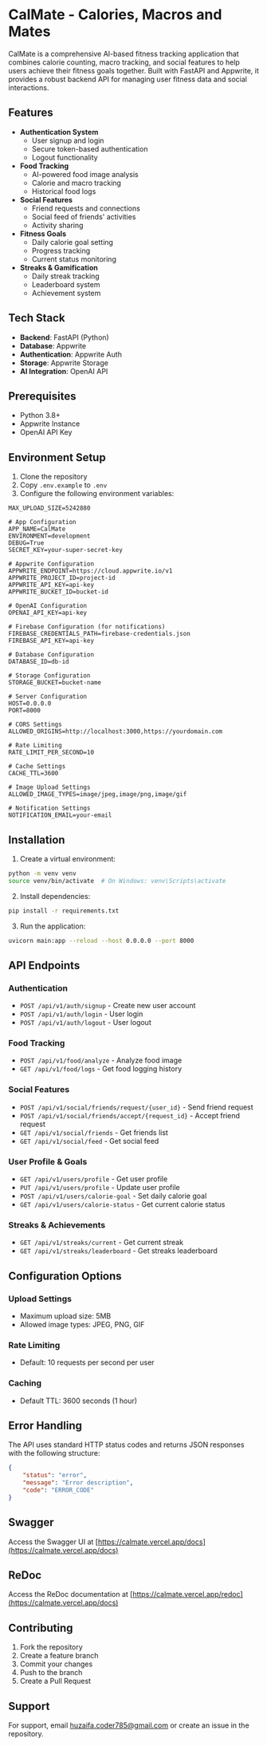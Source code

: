 # CalMate - Calories, Macros and Mates

CalMate is a comprehensive AI-based fitness tracking application that combines calorie counting, macro tracking, and social features to help users achieve their fitness goals together. Built with FastAPI and Appwrite, it provides a robust backend API for managing user fitness data and social interactions.

## Features

- **Authentication System**
  - User signup and login
  - Secure token-based authentication
  - Logout functionality
- **Food Tracking**
  - AI-powered food image analysis
  - Calorie and macro tracking
  - Historical food logs
- **Social Features**
  - Friend requests and connections
  - Social feed of friends' activities
  - Activity sharing
- **Fitness Goals**
  - Daily calorie goal setting
  - Progress tracking
  - Current status monitoring
- **Streaks & Gamification**
  - Daily streak tracking
  - Leaderboard system
  - Achievement system

## Tech Stack

- **Backend**: FastAPI (Python)
- **Database**: Appwrite
- **Authentication**: Appwrite Auth
- **Storage**: Appwrite Storage
- **AI Integration**: OpenAI API

## Prerequisites

- Python 3.8+
- Appwrite Instance
- OpenAI API Key

## Environment Setup

1. Clone the repository
2. Copy `.env.example` to `.env`
3. Configure the following environment variables:

```env
MAX_UPLOAD_SIZE=5242880

# App Configuration
APP_NAME=CalMate
ENVIRONMENT=development
DEBUG=True
SECRET_KEY=your-super-secret-key

# Appwrite Configuration
APPWRITE_ENDPOINT=https://cloud.appwrite.io/v1
APPWRITE_PROJECT_ID=project-id
APPWRITE_API_KEY=api-key
APPWRITE_BUCKET_ID=bucket-id

# OpenAI Configuration
OPENAI_API_KEY=api-key

# Firebase Configuration (for notifications)
FIREBASE_CREDENTIALS_PATH=firebase-credentials.json
FIREBASE_API_KEY=api-key

# Database Configuration
DATABASE_ID=db-id

# Storage Configuration
STORAGE_BUCKET=bucket-name

# Server Configuration
HOST=0.0.0.0
PORT=8000

# CORS Settings
ALLOWED_ORIGINS=http://localhost:3000,https://yourdomain.com

# Rate Limiting
RATE_LIMIT_PER_SECOND=10

# Cache Settings
CACHE_TTL=3600

# Image Upload Settings
ALLOWED_IMAGE_TYPES=image/jpeg,image/png,image/gif

# Notification Settings
NOTIFICATION_EMAIL=your-email
```

## Installation

1. Create a virtual environment:

```bash
python -m venv venv
source venv/bin/activate  # On Windows: venv\Scripts\activate
```

2. Install dependencies:

```bash
pip install -r requirements.txt
```

3. Run the application:

```bash
uvicorn main:app --reload --host 0.0.0.0 --port 8000
```

## API Endpoints

### Authentication

- `POST /api/v1/auth/signup` - Create new user account
- `POST /api/v1/auth/login` - User login
- `POST /api/v1/auth/logout` - User logout

### Food Tracking

- `POST /api/v1/food/analyze` - Analyze food image
- `GET /api/v1/food/logs` - Get food logging history

### Social Features

- `POST /api/v1/social/friends/request/{user_id}` - Send friend request
- `POST /api/v1/social/friends/accept/{request_id}` - Accept friend request
- `GET /api/v1/social/friends` - Get friends list
- `GET /api/v1/social/feed` - Get social feed

### User Profile & Goals

- `GET /api/v1/users/profile` - Get user profile
- `PUT /api/v1/users/profile` - Update user profile
- `POST /api/v1/users/calorie-goal` - Set daily calorie goal
- `GET /api/v1/users/calorie-status` - Get current calorie status

### Streaks & Achievements

- `GET /api/v1/streaks/current` - Get current streak
- `GET /api/v1/streaks/leaderboard` - Get streaks leaderboard

## Configuration Options

### Upload Settings

- Maximum upload size: 5MB
- Allowed image types: JPEG, PNG, GIF

### Rate Limiting

- Default: 10 requests per second per user

### Caching

- Default TTL: 3600 seconds (1 hour)

## Error Handling

The API uses standard HTTP status codes and returns JSON responses with the following structure:

```json
{
    "status": "error",
    "message": "Error description",
    "code": "ERROR_CODE"
}
```

## Swagger

Access the Swagger UI at [https://calmate.vercel.app/docs](https://calmate.vercel.app/docs)

## ReDoc

Access the ReDoc documentation at [https://calmate.vercel.app/redoc](https://calmate.vercel.app/docs)

## Contributing

1. Fork the repository
2. Create a feature branch
3. Commit your changes
4. Push to the branch
5. Create a Pull Request

## Support

For support, email [huzaifa.coder785@gmail.com](mailto:huzaifa.coder785@gmail.com) or create an issue in the repository.

